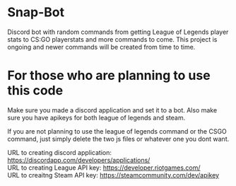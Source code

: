 # Snap-Bot
Discord bot with random commands from getting League of Legends player stats to CS:GO playerstats and more commands to come.
This project is ongoing and newer commands will be created from time to time.

# For those who are planning to use this code
Make sure you made a discord application and set it to a bot.
Also make sure you have apikeys for both league of legends and steam.  
  
If you are not planning to use the league of legends command or the CSGO command, just simply delete the two js files or whatever one you dont want.

URL to creating discord application: https://discordapp.com/developers/applications/  
URL to creating League API key: https://developer.riotgames.com/  
URL to creaitng Steam API key: https://steamcommunity.com/dev/apikey  
